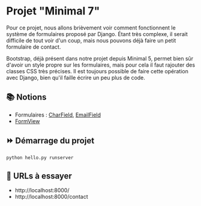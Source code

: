 # Projet "Minimal 7"

Pour ce projet, nous allons brièvement voir comment fonctionnent le système de formulaires proposé par Django. Étant très complexe, il serait difficile de tout voir d'un coup, mais nous pouvons déjà faire un petit formulaire de contact.

Bootstrap, déjà présent dans notre projet depuis Minimal 5, permet bien sûr d'avoir un style propre sur les formulaires, mais pour cela il faut rajouter des classes CSS très précises. Il est toujours possible de faire cette opération avec Django, bien qu'il faille écrire un peu plus de code.

## 📚 Notions

* Formulaires : [CharField](https://docs.djangoproject.com/fr/3.2/ref/forms/fields/#charfield), [EmailField](https://docs.djangoproject.com/fr/3.2/ref/forms/fields/#emailfield)
* [FormView](https://docs.djangoproject.com/fr/3.2/ref/class-based-views/generic-editing/#django.views.generic.edit.FormView)

## ⏩ Démarrage du projet

    python hello.py runserver

## 🔗 URLs à essayer

* http://localhost:8000/
* http://localhost:8000/contact
